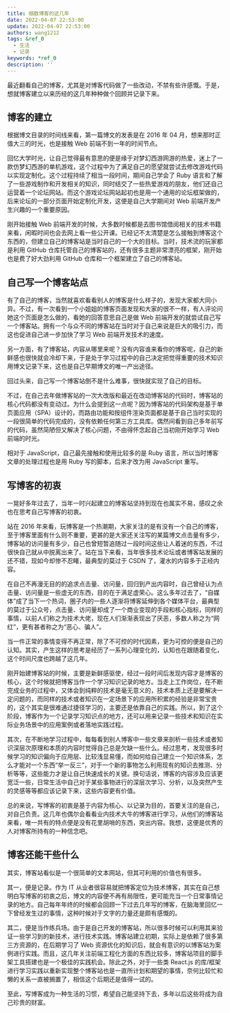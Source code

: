 ```yaml
---
title: 细数博客的这几年
date: 2022-04-07 22:53:00
update: 2022-04-07 22:53:00
authors: wang1212
tags: &ref_0
  - 生活
  - 记录
keywords: *ref_0
description: ''
---
```



最近翻看自己的博客，尤其是对博客代码做了一些改动，不禁有些许感慨。于是，想就博客建立以来历经的这几年种种做个回顾并记录下来。

<!-- truncate -->

## 博客的建立

根据博文目录的时间线来看，第一篇博文的发表是在 2016 年 04 月，想来那时正值大三的时光，也是接触 Web 前端不到一年的时间节点。

回忆大学时光，让自己觉得最有意思的便是缘于对梦幻西游网游的热爱，迷上了一款仿梦幻西游的单机游戏，这个过程中为了满足自己的愿望就尝试去修改游戏代码以实现定制化。这个过程持续了相当一段时间，期间自己学会了 Ruby 语言和了解了一些游戏制作和开发相关的知识，同时结交了一些热爱游戏的朋友，他们还自己运营着一个论坛网站。而这个游戏论坛网站起初也是用一个通用的论坛框架做的，后来论坛的一部分页面开始定制化开发，这便是自己大学期间对 Web 前端开发产生兴趣的一个重要原因。

刚开始接触 Web 前端开发的时候，大多数时候都是去图书馆借阅相关的技术书籍来看，闲暇时间也会去网上看一些公开课。已经记不太清楚是怎么接触到博客这个东西的，但建立自己的博客站是当时自己的一个大的目标。当时，技术流的玩家都是利用 GitHub 仓库托管自己的博客站的，还有很多主题非常漂亮的框架，刚开始也是费了好大劲利用 GitHub 仓库和一个框架建立了自己的博客站。

## 自己写一个博客站点

有了自己的博客，当然就喜欢看看别人的博客是什么样子的，发现大家都大同小异。不过，有一次看到一个小姐姐的博客页面发现和大家的很不一样，有人评论问她这个页面是怎么做的，看她的回答意思自己是做 Web 前端开发的就尝试自己写一个博客站。拥有一个与众不同的博客站在当时对于自己来说是巨大的吸引力，而这也促进自己进一步加快了学习 Web 前端开发技术的速度。

另一方面，有了博客站，内容从哪里来呢？没有内容谁来看你的博客呢，自己的新鲜感也很快就会冷却下来，于是处于学习过程中的自己决定把觉得重要的技术知识用博文记录下来，这也是自己早期博文的唯一产出途径。

回过头来，自己写一个博客站倒不是什么难事，很快就实现了自己的目标。

不过，在自己去年做博客站的一次大改版和最近在改动博客站的代码时，博客站的核心代码都没有变动过。为什么会提到这一点呢？因为博客站的代码架构是基于单页面应用（SPA）设计的，而路由功能和按组件渲染页面都是基于自己当时实现的一段很简单的代码完成的，没有依赖任何第三方工具库。偶然间看到自己多年前写的代码，虽然简陋但又解决了核心问题，不由得怀念起自己当初刚开始学习 Web 前端的时光。

相对于 JavaScript，自己最先接触和使用比较多的是 Ruby 语言，所以当时博客文章的处理过程也是用 Ruby 写的脚本，后来才改为用 JavaScript 重写。

## 写博客的初衷

一晃好多年过去了，当年一时兴起建立的博客站坚持到现在也属实不易，感叹之余也在思考自己写博客的初衷。

站在 2016 年来看，玩博客是一个热潮期，大家关注的是有没有一个自己的博客，至于博客里面有什么则不重要，更甚的是大家还关注写的某篇博文点击量有多少，博客站的访问量有多少，自己也曾短暂追随过一段时间这些让人着迷的东西，不过很快自己就从中脱离出来了。站在当下来看，当年很多技术论坛或者博客站发展的还不错，现如今却惨不忍睹，最典型的莫过于 CSDN 了，灌水的内容多于正经内容。

在自己不再漫无目的的追求点击量、访问量，回归到产出内容时，自己曾经认为点击量、访问量是一些虚无的东西，目的在于满足虚荣心。这么多年过去了，“自媒体”成了当下一个热词，圈子内的一些人逐渐将博客延伸到各个媒体平台，最典型的莫过于公众号，点击量、访问量却成了一个商业变现的手段和核心指标，同样的事情，以前人们称之为技术大佬，现在人们渐渐表现出了厌恶，多数人称之为“网红”，更有甚者称之为“恶心、骗人”。

当一件正常的事情变得不再正常，除了不可控的时代因素，更为可控的便是自己的认知。其实，产生这样的思考是经历了一系列心理变化的，认知也在跟随着变化，这个时间尺度也跨越了这几年。

刚开始建博客站的时候，主要是新鲜感驱使，经过一段时间后发现内容才是博客的核心，这个时候就把博客当作一个学习知识记录的地方。当走上工作岗位，在不断完成业务的过程中，又体会到纯粹的技术是毫无意义的，技术本质上还是要解决一定问题的，而同样的技术或者知识在一定场景下的应用所积累的经验是非常宝贵的，这个其实是很难通过捷径学习的，主要还是依靠自己的实践。所以，到了这个阶段，博客作为一个记录学习知识点的地方，还可以用来记录一些技术和知识在实际业务场景中的应用案例或者落地实践过程。

其次，在不断地学习过程中，每每看到别人博客中一些文章来剖析一些技术或者知识深层次原理和本质的内容时觉得自己总是欠缺一些什么。经过思考，发现很多时候学习的知识偏向于应用层、比较浅显易懂，而如何给自己建立一个知识体系，怎么才能对一个东西“举一反三”，对于一个新的事物怎么利用现有的知识去推测、分析等等，这些能力才是让自己快速成长的关键。换句话说，博客的内容涉及应该更宽泛一些，日常生活中自己对于某些事物进行的深层次学习、分析，以及突然产生的灵感等等都应该记录下来，这些内容更有价值。

总的来说，写博客的初衷是基于内容为核心、以记录为目的，首要关注的是自己，对自己负责。这几年也偶尔会看看业内技术大牛的博客进行学习，从他们的博客站来看，唯一共有的特点便是没有花里胡哨的东西，突出内容。我想，这便是优秀的人对博客所持有的一种信念吧。

## 博客还能干些什么

其实，博客站看似是一个很简单的文本网站，但其可利用的价值也有很多。

其一，便是记录。作为 IT 从业者很容易就把博客定位为技术博客，其实在自己想明白写博客的初衷之后，博文的内容便不再有局限性，更可能充当一个日常事情记录的地方。自己每年年终的时候都会回顾一下过去几年写的博客，在脑海里回忆一下曾经发生过的事情，这种时候对于文字的力量还是颇有感慨的。

其二，便是当作练兵场。由于是自己开发的博客站，所以很多时候可以利用其来验证一些学习到的新技术，进行技术实践。博客站建立初期，实际上是依赖了很多第三方资源的，在后期学习了 Web 资源优化的知识后，就会有意识的以博客站为案例进行实践。而且，这几年关注前端工程化方面的东西比较多，博客站项目的脚手架工具搭建也是一个极佳的实践机会。除此之外，对于一些类 React.js 的库/框架进行学习实践以重新实现整个博客站也是一直所计划和期望的事情，奈何比较忙和懒的关系一直被搁置了，相信这个后期还是值得一试的。

至此，写博客成为一种生活的习惯，希望自己能坚持下去，多年以后这些将成为自己珍贵的财富。
